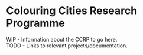 # Colouring Cities Research Programme
WIP - Information about the CCRP to go here.  
TODO - Links to relevant projects/documentation.
